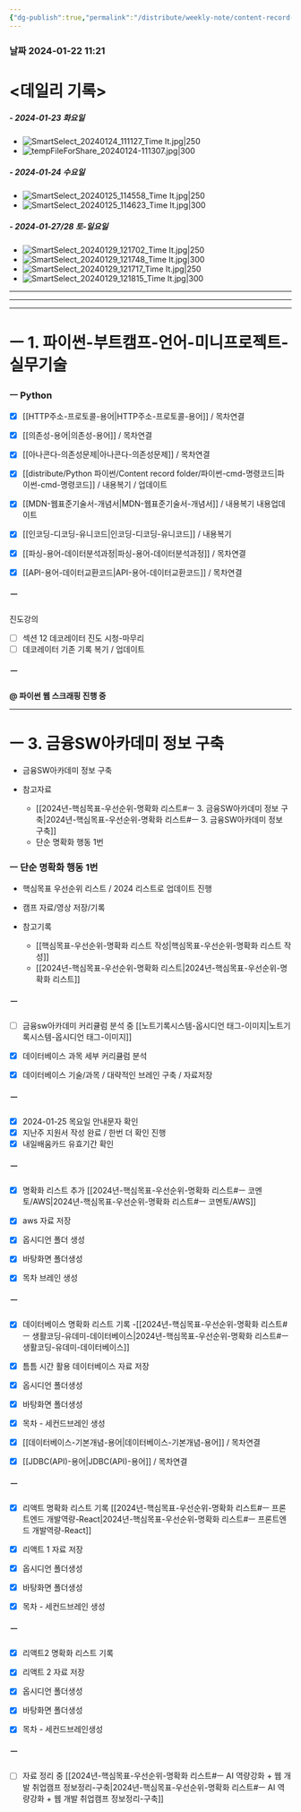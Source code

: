 ```yaml
---
{"dg-publish":true,"permalink":"/distribute/weekly-note/content-record-folder/2024-01-21-w4/","tags":["데일리-주간-기록"],"noteIcon":""}
---
```


### 날짜 2024-01-22 11:21

# <데일리 기록> 

##### - 2024-01-23 화요일
- ![SmartSelect_20240124_111127_Time It.jpg|250](/img/user/%EC%B2%A8%EB%B6%80%ED%8C%8C%EC%9D%BC/SmartSelect_20240124_111127_Time%20It.jpg)
- ![tempFileForShare_20240124-111307.jpg|300](/img/user/%EC%B2%A8%EB%B6%80%ED%8C%8C%EC%9D%BC/tempFileForShare_20240124-111307.jpg)


##### - 2024-01-24 수요일
- ![SmartSelect_20240125_114558_Time It.jpg|250](/img/user/%EC%B2%A8%EB%B6%80%ED%8C%8C%EC%9D%BC/SmartSelect_20240125_114558_Time%20It.jpg)
- ![SmartSelect_20240125_114623_Time It.jpg|300](/img/user/%EC%B2%A8%EB%B6%80%ED%8C%8C%EC%9D%BC/SmartSelect_20240125_114623_Time%20It.jpg)

##### - 2024-01-27/28 토-일요일
- ![SmartSelect_20240129_121702_Time It.jpg|250](/img/user/%EC%B2%A8%EB%B6%80%ED%8C%8C%EC%9D%BC/SmartSelect_20240129_121702_Time%20It.jpg)
- ![SmartSelect_20240129_121748_Time It.jpg|300](/img/user/%EC%B2%A8%EB%B6%80%ED%8C%8C%EC%9D%BC/SmartSelect_20240129_121748_Time%20It.jpg)
- ![SmartSelect_20240129_121717_Time It.jpg|250](/img/user/%EC%B2%A8%EB%B6%80%ED%8C%8C%EC%9D%BC/SmartSelect_20240129_121717_Time%20It.jpg)
- ![SmartSelect_20240129_121815_Time It.jpg|300](/img/user/%EC%B2%A8%EB%B6%80%ED%8C%8C%EC%9D%BC/SmartSelect_20240129_121815_Time%20It.jpg)



----
-----
---
# ㅡ 1. 파이썬-부트캠프-언어-미니프로젝트-실무기술


### ㅡ Python
- [x] [[HTTP주소-프로토콜-용어\|HTTP주소-프로토콜-용어]] / 목차연결
- [x] [[의존성-용어\|의존성-용어]] / 목차연결
- [x] [[아나콘다-의존성문제\|아나콘다-의존성문제]] / 목차연결
- [x] [[distribute/Python 파이썬/Content record folder/파이썬-cmd-명령코드\|파이썬-cmd-명령코드]] / 내용복기 / 업데이트
- [x] [[MDN-웹표준기술서-개념서\|MDN-웹표준기술서-개념서]] / 내용복기 내용업데이트
- [x] [[인코딩-디코딩-유니코드\|인코딩-디코딩-유니코드]] / 내용복기
- [x] [[파싱-용어-데이터분석과정\|파싱-용어-데이터분석과정]] / 목차연결
- [x] [[API-용어-데이터교환코드\|API-용어-데이터교환코드]] / 목차연결


##### ㅡ
진도강의
- [ ] 섹션 12 데코레이터 진도 시청-마무리
- [ ] 데코레이터 기존 기록 복기 / 업데이트

##### ㅡ 
**@ 파이썬 웹 스크래핑 진행 중**


---
# ㅡ 3. 금융SW아카데미 정보 구축
- 금융SW아카데미 정보 구축
	
- 참고자료
	- [[2024년-핵심목표-우선순위-명확화 리스트#ㅡ 3. 금융SW아카데미 정보 구축\|2024년-핵심목표-우선순위-명확화 리스트#ㅡ 3. 금융SW아카데미 정보 구축]]
	- 단순 명확화 행동 1번
	
###  ㅡ 단순 명확화 행동 1번
- 핵심목표 우선순위 리스트 / 2024 리스트로 업데이트 진행
- 캠프 자료/영상 저장/기록
	
- 참고기록
	- [[핵심목표-우선순위-명확화 리스트 작성\|핵심목표-우선순위-명확화 리스트 작성]]
	- [[2024년-핵심목표-우선순위-명확화 리스트\|2024년-핵심목표-우선순위-명확화 리스트]]


##### ㅡ
- [ ] 금융sw아카데미 커리큘럼 분석 중
	[[노트기록시스템-옵시디언 태그-이미지\|노트기록시스템-옵시디언 태그-이미지]]
	
- [x] 데이터베이스 과목 세부 커리큘럼 분석
- [x] 데이터베이스 기술/과목 / 대략적인 브레인 구축 / 자료저장


##### ㅡ
- [x] 2024-01-25 목요일 안내문자 확인
- [x] 지난주 지원서 작성 완료 / 한번 더 확인 진행
- [x] 내일배움카드 유효기간 확인

##### ㅡ
- [x] 명확화 리스트 추가
	[[2024년-핵심목표-우선순위-명확화 리스트#ㅡ 코멘토/AWS\|2024년-핵심목표-우선순위-명확화 리스트#ㅡ 코멘토/AWS]]
- [x] aws 자료 저장
- [x] 옵시디언 폴더 생성 
- [x] 바탕화면 폴더생성
- [x] 목차 브레인 생성


##### ㅡ
- [x] 데이터베이스 명확화 리스트 기록
	-[[2024년-핵심목표-우선순위-명확화 리스트#ㅡ 생활코딩-유데미-데이터베이스\|2024년-핵심목표-우선순위-명확화 리스트#ㅡ 생활코딩-유데미-데이터베이스]]
	
- [x] 틈틈 시간 활용 데이터베이스 자료 저장
- [x] 옵시디언 폴더생성
- [x] 바탕화면 폴더생성
- [x] 목차 - 세컨드브레인 생성
	
- [x] [[데이터베이스-기본개념-용어\|데이터베이스-기본개념-용어]] / 목차연결
- [x] [[JDBC(API)-용어\|JDBC(API)-용어]] / 목차연결


##### ㅡ
- [x] 리액트 명확화 리스트 기록
	[[2024년-핵심목표-우선순위-명확화 리스트#ㅡ 프론트엔드 개발역량-React\|2024년-핵심목표-우선순위-명확화 리스트#ㅡ 프론트엔드 개발역량-React]]
- [x] 리액트 1 자료 저장 
- [x] 옵시디언 폴더생성
- [x] 바탕화면 폴더생성
- [x] 목차 - 세컨드브레인 생성



##### ㅡ
- [x] 리액트2 명확화 리스트 기록
- [x] 리액트 2 자료 저장
- [x] 옵시디언 폴더생성
- [x] 바탕화면 폴더생성
- [x] 목차 - 세컨드브레인생성


##### ㅡ
- [ ] 자료 정리 중
	[[2024년-핵심목표-우선순위-명확화 리스트#ㅡ AI 역량강화 + 웹 개발 취업캠프 정보정리-구축\|2024년-핵심목표-우선순위-명확화 리스트#ㅡ AI 역량강화 + 웹 개발 취업캠프 정보정리-구축]]

